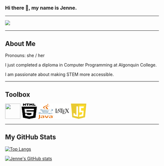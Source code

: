### Hi there 👋, my name is Jenne.

---

[<img src="https://img.shields.io/badge/LinkedIn-Jenne-blue" width = 120px>](https://www.linkedin.com/in/jenne-stamplecoskie/)

---

## About Me

<p>Pronouns: she / her</p>
<p>I just completed a diploma in Computer Programming at Algonquin College.</p>
<p>I am passionate about making STEM more accessible.</p>

---

## Toolbox

<p>
<img src="css-5.svg" width=50. height=50>
<img src="html5-2.svg" width=50. height=50>
<img src="java-4.svg" width=50. height=50>
<img src="latex.svg" width=50. height=50>
<img src="javascript-1.svg" width=50. height=50>
</p>

---

## My GitHub Stats

[![Top Langs](https://github-readme-stats.vercel.app/api/top-langs/?username=JediStamp&hide=ruby,shell&theme=vue&langs_count=4)](https://github.com/anuraghazra/github-readme-stats)

[![Jenne's GitHub stats](https://github-readme-stats.vercel.app/api?username=JediStamp&theme=vue)](https://github.com/anuraghazra/github-readme-stats)
